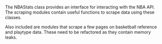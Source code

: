 The NBAStats class provides an interface for interacting with the NBA API.  The scraping modules contain useful functions to scrape data using these classes.

Also included are modules that scrape a few pages on basketball reference and playtype data.  These need to be refactored as they contain memory leaks.